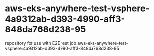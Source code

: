 # aws-eks-anywhere-test-vsphere-4a9312ab-d393-4990-aff3-848da768d238-95
repository for use with E2E test job aws-eks-anywhere-test-vsphere:4a9312ab-d393-4990-aff3-848da768d238-95
